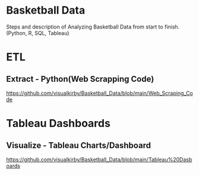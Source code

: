 # Basketball Data
Steps and description of Analyzing Basketball Data from start to finish. (Python, R, SQL, Tableau)

# ETL
## Extract - Python(Web Scrapping Code)
https://github.com/visualkirby/Basketball_Data/blob/main/Web_Scraping_Code

# Tableau Dashboards
## Visualize - Tableau Charts/Dashboard
https://github.com/visualkirby/Basketball_Data/blob/main/Tableau%20Dasboards